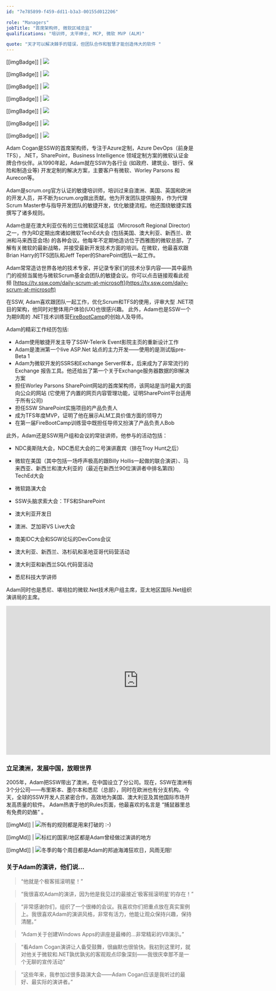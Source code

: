 ```yaml
---
id: "7e785899-f459-dd11-b3a3-00155d012206"

role: "Managers"
jobTitle: "首席架构师, 微软区域总监"
qualifications: "培训师, 太平绅士, MCP, 微软 MVP (ALM)"

quote: "天才可以解决棘手的错误，但团队合作和智慧才能创造伟大的软件 "
---
```


[[imgBadge]]
| ![](../badges/Certification-microsoft-professional.jpg)

[[imgBadge]]
| ![](../badges/Certification-microsoft-regional-director.png)

[[imgBadge]]
| ![](../badges/Certification-scrumalliance-trainer.png)

[[imgBadge]]
| ![](../badges/Certification-scrumorg-master-1.png)

[[imgBadge]]
| ![](../badges/Certification-scrumorg-developer.png)

[[imgBadge]]
| ![](../badges/Certification-scrumorg-trainer.png)

[[imgBadge]]
| ![](../badges/Business-microsoft-azure-devops.png)

Adam Cogan是SSW的首席架构师，专注于Azure定制，Azure DevOps（前身是TFS），.NET，SharePoint，Business Intelligence 领域定制方案的微软认证金牌合作伙伴。从1990年起，Adam就在SSW为各行业 (如政府、建筑业、银行、保险和制造业等) 开发定制的解决方案，主要客户有微软、Worley Parsons 和 Aurecon等。

Adam是scrum.org官方认证的敏捷培训师，培训过来自澳洲、美国、英国和欧洲的开发人员，并不断为scrum.org做出贡献。他为开发团队提供服务，作为代理Scrum Master参与指导开发团队的敏捷开发，优化敏捷流程。他还围绕敏捷实践撰写了诸多规则。

Adam也是在澳大利亚仅有的三位微软区域总监（Mircrosoft Regional Director) 之一，作为RD定期出席诸如微软TechEd大会 (包括美国、澳大利亚、新西兰、欧洲和马来西亚会场) 的各种会议。他每年不定期地造访位于西雅图的微软总部，了解有关微软的最新战略，并接受最新开发技术方面的培训。在微软，他最喜欢跟Brian Harry的TFS团队和Jeff Teper的SharePoint团队一起工作。

Adam常常造访世界各地的技术专家，并记录专家们的技术分享内容——其中最热门的视频当属他与微软Scrum基金会团队的敏捷会议。你可以点击链接观看此视频 [https://tv.ssw.com/daily-scrum-at-microsoft](https://tv.ssw.com/daily-scrum-at-microsoft)

在SSW, Adam喜欢跟团队一起工作，优化Scrum和TFS的使用，评审大型 .NET项目的架构，他同时对整体用户体验(UX)也很感兴趣。 此外，Adam也是SSW一个为期9周的 .NET技术训练营[FireBootCamp](https://firebootcamp.com)的创始人及导师。

Adam的精彩工作经历包括:

- Adam使用敏捷开发主导了SSW-Telerik Event影院主页的重新设计工作
- Adam是澳洲第一个live ASP.Net 站点的主力开发——使用的是测试版pre-Beta 1
- Adam为微软开发的SSRS和Exchange Server样本，后来成为了非常流行的Exchange 报告工具。他还给出了第一个关于Exchange服务器数据的BI解决方案
- 担任Worley Parsons SharePoint网站的首席架构师，该网站是当时最大的面向公众的网站 (它使用了内置的网页内容管理功能，证明SharePoint平台适用于所有公司)
- 担任SSW SharePoint实施项目的产品负责人
- 成为TFS年度MVP，证明了他在展示ALM工具价值方面的领导力
- 在第一届FireBootCamp训练营中既担任导师又扮演了产品负责人Bob

此外，Adam还是SSW用户组和会议的常驻讲师，他参与的活动包括：

- NDC奥斯陆大会，NDC悉尼大会的二号演讲嘉宾（排在Troy Hunt之后）

- 微软在美国（其中包括一场呼声极高的跟Billy Hollis一起做的联合演讲）、马来西亚、新西兰和澳大利亚的（最近在新西兰90位演讲者中排名第四）TechEd大会
- 微软路演大会
- SSW头脑求索大会：TFS和SharePoint
- 澳大利亚开发日
- 澳洲、芝加哥VS Live大会
- 南美IDC大会和SGW论坛的DevCons会议
- 澳大利亚、新西兰、洛杉矶和圣地亚哥代码营活动
- 澳大利亚和新西兰SQL代码营活动
- 悉尼科技大学讲师

Adam同时也是悉尼、堪培拉的微软.Net技术用户组主席，亚太地区国际.Net组织演讲局的主席。

<iframe width="710" height="400" src="https://www.youtube.com/embed/0gSgpzmbrBM" frameborder="0"></iframe> 

### 立足澳洲，发展中国，放眼世界

2005年，Adam把SSW带出了澳洲，在中国设立了分公司。现在，SSW在澳洲有3个分公司——布里斯本、墨尔本和悉尼（总部），同时在欧洲也有分支机构。今天，全球的SSW开发人员紧密合作，高效地为美国、澳大利亚及其他国际市场开发高质量的软件。
Adam热衷于他的Rules页面，他最喜欢的名言是 “捕鼠器里总有免费的奶酪” 。

[[imgMd]]
| ![所有的规则都是用来打破的 :-)](./Images/Bio/figureMouse.jpg)

[[imgMd]]
| ![标红的国家/地区都是Adam曾经做过演讲的地方](./Images/Bio/figureMap.jpg)

[[imgMd]]
| ![冬季的每个周日都是Adam的邦迪海滩狂欢日，风雨无阻!](./Images/Bio/figureIce.jpg)

### 关于Adam的演讲，他们说…

> “他就是个极客摇滚明星！”

> “我很喜欢Adam的演讲，因为他是我见过的最接近‘极客摇滚明星’的存在！”

> “非常感谢你们，组织了一个很棒的会议。我喜欢你们把重点放在真实案例上。我很喜欢Adam的演讲风格，非常有活力，他能让观众保持兴趣，保持清醒。”

> “Adam关于创建Windows Apps的讲座是最棒的…非常精彩的VB演示。”

> “看Adam Cogan演讲让人备受鼓舞，很幽默也很愉快。我初到这里时，就对他关于微软和.NET孰优孰劣的客观观点印象深刻——我很庆幸那不是一个无聊的宣传活动”

> “这些年来，我参加过很多路演大会——Adam Cogan应该是我听过的最好、最实际的演讲者。”
